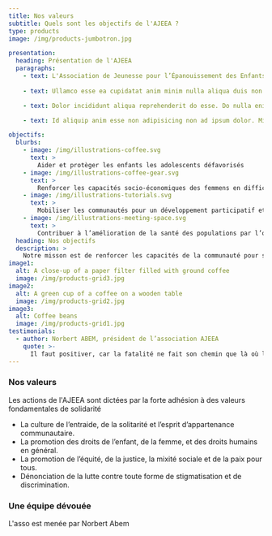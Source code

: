 ```yaml
---
title: Nos valeurs
subtitle: Quels sont les objectifs de l'AJEEA ?
type: products
image: /img/products-jumbotron.jpg

presentation: 
  heading: Présentation de l'AJEEA
  paragraphs:
    - text: L'Association de Jeunesse pour l’Épanouissement des Enfants et Adolescents (AJEEA) est une association basée à Ouagadougou.
    
    - text: Ullamco esse ea cupidatat anim minim nulla aliqua duis non tempor reprehenderit sint nulla sint. Dolor ex sit labore sint anim incididunt tempor quis nulla. Ad sint ipsum adipisicing adipisicing mollit occaecat id Lorem Lorem officia laborum consequat amet. Cillum occaecat et quis eiusmod enim amet pariatur cupidatat occaecat ex. Ipsum deserunt cillum irure in officia non exercitation voluptate proident aliqua nisi in.

    - text: Dolor incididunt aliqua reprehenderit do esse. Do nulla enim exercitation non occaecat. Commodo id exercitation cupidatat irure deserunt commodo elit ut elit aliquip incididunt exercitation occaecat. Nostrud ea exercitation velit do anim labore consequat eiusmod elit labore ullamco Lorem fugiat. Commodo quis sint quis ullamco id commodo magna et ipsum qui ullamco nulla sint deserunt. Do sit aliquip proident deserunt magna consectetur nisi mollit cupidatat adipisicing aute aliquip eu.

    - text: Id aliquip anim esse non adipisicing non ad ipsum dolor. Minim nulla qui ullamco ea labore id adipisicing magna qui incididunt Lorem aute tempor consequat. Pariatur laboris magna do Lorem est irure ex irure enim exercitation deserunt minim magna nisi.

objectifs:
  blurbs:
    - image: /img/illustrations-coffee.svg
      text: >
        Aider et protèger les enfants les adolescents défavorisés
    - image: /img/illustrations-coffee-gear.svg
      text: >
        Renforcer les capacités socio-économiques des femmens en difficulté
    - image: /img/illustrations-tutorials.svg
      text: >
        Mobiliser les communautés pour un développement participatif et durable.
    - image: /img/illustrations-meeting-space.svg
      text: >
        Contribuer à l’amélioration de la santé des populations par l’ouverture de centre de santé
  heading: Nos objectifs
  description: >
    Notre misson est de renforcer les capacités de la communauté pour se prendre en charge et entreprendre des actions de protection et de promotion des groupes vulnérables en particulier les enfants, les adolescents et les femmes.
image1:
  alt: A close-up of a paper filter filled with ground coffee
  image: /img/products-grid3.jpg
image2:
  alt: A green cup of a coffee on a wooden table
  image: /img/products-grid2.jpg
image3:
  alt: Coffee beans
  image: /img/products-grid1.jpg
testimonials:
  - author: Norbert ABEM, président de l’association AJEEA
    quote: >-
      Il faut positiver, car la fatalité ne fait son chemin que là où l’on baisse les bras. Chez AJEEA, nous tenons aux sourires des enfants. Ensemble nous pouvons les aider à réaliser leur rêve, celui d’un monde meilleur.
---
```


### Nos valeurs

Les actions de l'AJEEA sont dictées par la forte adhésion à des valeurs fondamentales de solidarité

- La culture de l’entraide, de la solitarité et l’esprit d’appartenance communautaire.
- La promotion des droits de l’enfant, de la femme, et des droits humains en général.
- La promotion de l’équité, de la justice, la mixité sociale et de la paix pour tous.
- Dénonciation de la lutte contre toute forme de stigmatisation et de discrimination.

### Une équipe dévouée

L'asso est menée par Norbert Abem